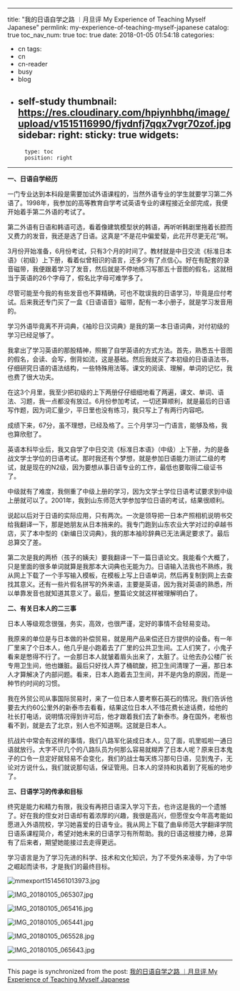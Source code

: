 
---
title: "我的日语自学之路 ︱月旦评   My Experience of Teaching Myself Japanese"
permlink: my-experience-of-teaching-myself-japanese
catalog: true
toc_nav_num: true
toc: true
date: 2018-01-05 01:54:18
categories:
- cn
tags:
- cn
- cn-reader
- busy
- blog
- self-study
thumbnail: https://res.cloudinary.com/hpiynhbhq/image/upload/v1515116990/fjvdnfj7qqx7vgr70zof.jpg
sidebar:
    right:
        sticky: true
widgets:
    -
        type: toc
        position: right
---


**一、日语自学经历**

一门专业达到本科段是需要加试外语课程的，当然外语专业的学生就要学习第二外语了。1998年，我参加的高等教育自学考试英语专业的课程接近全部完成，我便开始着手第二外语的考试了。

第二外语有日语和韩语可选，看着像建筑模型状的韩语，再听听韩剧里拖着长腔而又费力的发音，我还是选了日语。这真是“不是花中偏爱菊，此花开尽更无花”啊。

3月份开始准备，6月份考试，只有3个月的时间了。教材就是中日交流《标准日本语》（初级）上下册，看着似曾相识的语言，还多少有了点信心。好在有配套的录音磁带，我便跟着学习了发音，然后就是不停地练习写那五十音图的假名，这就相当于英语的26个字母了，假名比字母可难学多了。

尽管可能至今我的有些发音也不算精确，可也不耽误我的日语学习，毕竟是应付考试。后来我还专门买了一盒《日语语音》磁带，配有一本小册子，就是学习发音用的。

学习外语毕竟离不开词典，《袖珍日汉词典》是我的第一本日语词典，对付初级的学习已经足够了。

我拿出了学习英语的那股精神，照搬了自学英语的方式方法。首先，熟悉五十音图的假名，会读、会写，倒背如流，这是基础。然后我就买了本初级的日语语法书，仔细研究日语的语法结构，一些特殊用法等。课文的阅读、理解，单词的记忆，我也费了很大功夫。

在这3个月里，我至少把初级的上下两册仔仔细细地看了两遍，课文、单词、语法、习题，我一点都没有放过。6月份参加考试，一切还算顺利，就是最后的日语写作题，因为词汇量少，平日里也没有练习，我只写上了有两行内容吧。

成绩下来，67分，虽不理想，已经及格了。三个月学习一门语言，能够及格，我也算欣慰了。

英语本科毕业后，我又自学了中日交流《标准日本语》（中级）上下册，为的是备战文学士学位的日语考试。那时我还有个梦想，就是参加日语能力测试二级的考试，就是现在的N2级，因为要想从事日语专业的工作，最低也要取得二级证书了。

中级就有了难度，我侧重了中级上册的学习，因为文学士学位日语考试要求到中级上册就可以了。2001年，我到山东师范大学参加学位日语的考试，结果很顺利。

说起以后对于日语的实际应用，只有两次。一次是领导把一日本产照相机说明书交给我翻译一下，那是她朋友从日本捎来的。我专门跑到山东农业大学对过的卓越书店，买了本中型的《新编日汉词典》，我的那本袖珍辞典已无法满足要求了。最后总算交了差。

第二次是我的两桥（孩子的姨夫）要我翻译一下一篇日语论文。我能看个大概了，只是里面的很多单词就算是我那本大词典也无能为力。日语输入法我也不熟练，我从网上下载了一个手写输入模板，在模板上写上日语单词，然后再复制到网上去查找其意义。还有一些片假名拼写的外来语，主要是英语，因为我对英语的熟悉，所以单靠发音也就知道其意义了。最后，整篇论文就这样被理解明白了。

**二、有关日本人的二三事**

日本人等级观念很强，务实，高效，也很严谨，定好的事情不会轻易变动。

我原来的单位是与日本做的补偿贸易，就是用产品来偿还日方提供的设备。有一年厂里来了个日本人，他几乎是小跑着去了厂里的公共卫生间。工人们笑了，小鬼子看来是憋得不行了。一会那日本人就皱着眉头出来了，太脏了。让他去办公楼厂长专用卫生间，他也嫌脏。最后只好找人弄了桶硫酸，把卫生间清理了一遍，那日本人才算解决了内部问题。看来，日本人跑着去卫生间，并不是内急的原因，而是一种节约时间的习惯。

我在外贸公司从事国际贸易时，来了一位日本人要考察石英石的情况。我们告诉他要去大约60公里外的新泰市去看看，结果这位日本人不惜花费长途话费，给他的社长打电话，说明情况得到许可后，他才跟着我们去了新泰市。身在国外，老板也看不到，就是去了北京，别人也不知道啊。这就是日本人。

抗战片中常会有这样的事情，我们八路军化装成日本人，见了面，叽里呱啦一通日语就放行。大字不识几个的八路队员为何那么容易就糊弄了日本人呢？原来日本鬼子的口令一旦定好就轻易不会变化，我们的战士每天练习那句日语，见到鬼子，无论对方说什么，我们就说那句话，保证管用。日本人的坚持和执着到了死板的地步了。

**三、日语学习的传承和目标**

终究是能力和精力有限，我没有再把日语深入学习下去，也许这是我的一个遗憾了。好在我的侄女对日语却有着浓厚的兴趣，我很是高兴，但愿侄女今年高考能如愿进入外语院校，学习她喜爱的日语专业。我从网上下载了曲阜师范大学翻译学院日语系课程简介，希望对她未来的日语学习有所帮助。我的日语这根接力棒，总算有了后来者，期望她能接过去走得更远。

学习语言是为了学习先进的科学、技术和文化知识，为了不受外来凌辱，为了中华之崛起而读书，才是我们的最终目标。

![mmexport1514561013973.jpg](https://res.cloudinary.com/hpiynhbhq/image/upload/v1515116990/fjvdnfj7qqx7vgr70zof.jpg)

![IMG_20180105_065307.jpg](https://res.cloudinary.com/hpiynhbhq/image/upload/v1515117016/s7t4clz7jkzuckikucbg.jpg)

![IMG_20180105_065416.jpg](https://res.cloudinary.com/hpiynhbhq/image/upload/v1515117031/v6dqqzsrcprizxzyqqjn.jpg)

![IMG_20180105_065441.jpg](https://res.cloudinary.com/hpiynhbhq/image/upload/v1515117049/tbjv0i9wacalj1rdzltg.jpg)

![IMG_20180105_065528.jpg](https://res.cloudinary.com/hpiynhbhq/image/upload/v1515117064/iy7bc3dec7ozemkuti0u.jpg)

![IMG_20180105_065643.jpg](https://res.cloudinary.com/hpiynhbhq/image/upload/v1515117078/nyw199etzeriqbb3xxsr.jpg)

- - -

This page is synchronized from the post: [我的日语自学之路 ︱月旦评   My Experience of Teaching Myself Japanese](https://steemit.com/@bring/my-experience-of-teaching-myself-japanese)
